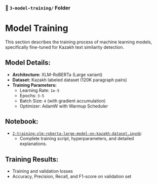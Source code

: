 ### 📁 `3-model-training/` Folder

# Model Training
This section describes the training process of machine learning models, specifically fine-tuned for Kazakh text similarity detection.

## Model Details:
- **Architecture:** XLM-RoBERTa (Large variant)
- **Dataset:** Kazakh labeled dataset (120K paragraph pairs)
- **Training Parameters:**
  - Learning Rate: `1e-5`
  - Epochs: `3-5`
  - Batch Size: `4` (with gradient accumulation)
  - Optimizer: AdamW with Warmup Scheduler

## Notebook:
- [`2-training-xlm-roberta-large-model-on-kazakh-dataset.ipynb`](2-training-xlm-roberta-large-model-on-kazakh-dataset.ipynb):
  - Complete training script, hyperparameters, and detailed explanations.

## Training Results:
- Training and validation losses
- Accuracy, Precision, Recall, and F1-score on validation set

